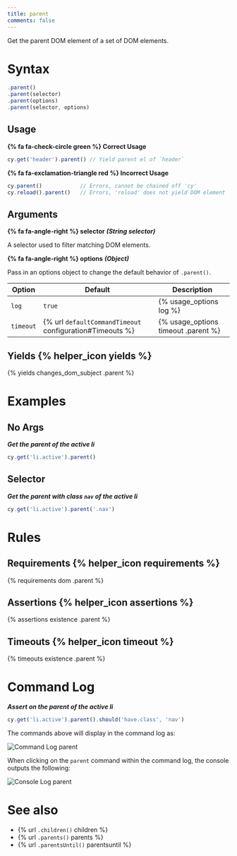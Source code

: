 ```yaml
---
title: parent
comments: false
---
```


Get the parent DOM element of a set of DOM elements.

# Syntax

```javascript
.parent()
.parent(selector)
.parent(options)
.parent(selector, options)
```

## Usage

**{% fa fa-check-circle green %} Correct Usage**

```javascript
cy.get('header').parent() // Yield parent el of `header`
```

**{% fa fa-exclamation-triangle red %} Incorrect Usage**

```javascript
cy.parent()            // Errors, cannot be chained off 'cy'
cy.reload().parent()   // Errors, 'reload' does not yield DOM element
```

## Arguments

**{% fa fa-angle-right %} selector**  ***(String selector)***

A selector used to filter matching DOM elements.

**{% fa fa-angle-right %} options**  ***(Object)***

Pass in an options object to change the default behavior of `.parent()`.

Option | Default | Description
--- | --- | ---
`log` | `true` | {% usage_options log %}
`timeout` | {% url `defaultCommandTimeout` configuration#Timeouts %} | {% usage_options timeout .parent %}

## Yields {% helper_icon yields %}

{% yields changes_dom_subject .parent %}

# Examples

## No Args

***Get the parent of the active li***

```javascript
cy.get('li.active').parent()
```

## Selector

***Get the parent with class `nav` of the active li***

```javascript
cy.get('li.active').parent('.nav')
```

# Rules

## Requirements {% helper_icon requirements %}

{% requirements dom .parent %}

## Assertions {% helper_icon assertions %}

{% assertions existence .parent %}

## Timeouts {% helper_icon timeout %}

{% timeouts existence .parent %}

# Command Log

***Assert on the parent of the active li***

```javascript
cy.get('li.active').parent().should('have.class', 'nav')
```

The commands above will display in the command log as:

![Command Log parent](/img/api/parent/get-parent-element-just-like-jquery.png)

When clicking on the `parent` command within the command log, the console outputs the following:

![Console Log parent](/img/api/parent/parent-command-found-elements-for-console-log.png)

# See also

- {% url `.children()` children %}
- {% url `.parents()` parents %}
- {% url `.parentsUntil()` parentsuntil %}
